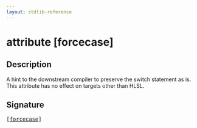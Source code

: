 ```yaml
---
layout: stdlib-reference
---
```


# attribute [forcecase]

## Description

A hint to the downstream compiler to preserve the <span class='code'>switch</span> statement as is.
This attribute has no effect on targets other than HLSL.


## Signature

<pre>
[<a href="/stdlib-reference/attributes/forcecase">forcecase</a>]
</pre>

